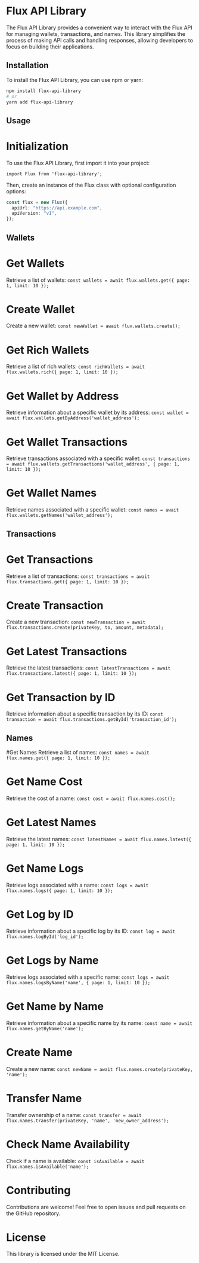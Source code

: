# Flux API Library

The Flux API Library provides a convenient way to interact with the Flux API for managing wallets, transactions, and names. This library simplifies the process of making API calls and handling responses, allowing developers to focus on building their applications.

## Installation

To install the Flux API Library, you can use npm or yarn:

```bash
npm install flux-api-library
# or
yarn add flux-api-library
```

## Usage

# Initialization

To use the Flux API Library, first import it into your project:

`import Flux from 'flux-api-library';`

Then, create an instance of the Flux class with optional configuration options:

```ts
const flux = new Flux({
  apiUrl: "https://api.example.com",
  apiVersion: "v1",
});
```

## Wallets

# Get Wallets

Retrieve a list of wallets:
`const wallets = await flux.wallets.get({ page: 1, limit: 10 });`

# Create Wallet

Create a new wallet:
`const newWallet = await flux.wallets.create();`

# Get Rich Wallets

Retrieve a list of rich wallets:
`const richWallets = await flux.wallets.rich({ page: 1, limit: 10 });`

# Get Wallet by Address

Retrieve information about a specific wallet by its address:
`const wallet = await flux.wallets.getByAddress('wallet_address');`

# Get Wallet Transactions

Retrieve transactions associated with a specific wallet:
`const transactions = await flux.wallets.getTransactions('wallet_address', { page: 1, limit: 10 });`

# Get Wallet Names

Retrieve names associated with a specific wallet:
`const names = await flux.wallets.getNames('wallet_address');`

## Transactions

# Get Transactions

Retrieve a list of transactions:
`const transactions = await flux.transactions.get({ page: 1, limit: 10 });`

# Create Transaction

Create a new transaction:
`const newTransaction = await flux.transactions.create(privateKey, to, amount, metadata);`

# Get Latest Transactions

Retrieve the latest transactions:
`const latestTransactions = await flux.transactions.latest({ page: 1, limit: 10 });`

# Get Transaction by ID

Retrieve information about a specific transaction by its ID:
`const transaction = await flux.transactions.getById('transaction_id');`

## Names

#Get Names
Retrieve a list of names:
`const names = await flux.names.get({ page: 1, limit: 10 });`

# Get Name Cost

Retrieve the cost of a name:
`const cost = await flux.names.cost();`

# Get Latest Names

Retrieve the latest names:
`const latestNames = await flux.names.latest({ page: 1, limit: 10 });`

# Get Name Logs

Retrieve logs associated with a name:
`const logs = await flux.names.logs({ page: 1, limit: 10 });`

# Get Log by ID

Retrieve information about a specific log by its ID:
`const log = await flux.names.logById('log_id');`

# Get Logs by Name

Retrieve logs associated with a specific name:
`const logs = await flux.names.logsByName('name', { page: 1, limit: 10 });`

# Get Name by Name

Retrieve information about a specific name by its name:
`const name = await flux.names.getByName('name');`

# Create Name

Create a new name:
`const newName = await flux.names.create(privateKey, 'name');`

# Transfer Name

Transfer ownership of a name:
`const transfer = await flux.names.transfer(privateKey, 'name', 'new_owner_address');`

# Check Name Availability

Check if a name is available:
`const isAvailable = await flux.names.isAvailable('name');`

# Contributing

Contributions are welcome! Feel free to open issues and pull requests on the GitHub repository.

# License

This library is licensed under the MIT License.
